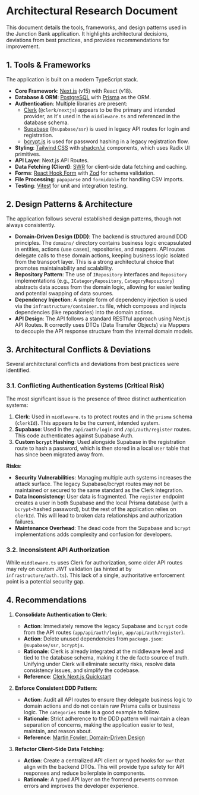 # Architectural Research Document

This document details the tools, frameworks, and design patterns used in the Junction Bank application. It highlights architectural decisions, deviations from best practices, and provides recommendations for improvement.

## 1. Tools & Frameworks

The application is built on a modern TypeScript stack.

-   **Core Framework**: [Next.js](https://nextjs.org/) (v15) with React (v18).
-   **Database & ORM**: [PostgreSQL](https://www.postgresql.org/) with [Prisma](https://www.prisma.io/) as the ORM.
-   **Authentication**: Multiple libraries are present:
    -   [Clerk](https://clerk.com/) (`@clerk/nextjs`) appears to be the primary and intended provider, as it's used in the `middleware.ts` and referenced in the database schema.
    -   [Supabase](https://supabase.io/) (`@supabase/ssr`) is used in legacy API routes for login and registration.
    -   [bcrypt.js](https://github.com/dcodeIO/bcrypt.js) is used for password hashing in a legacy registration flow.
-   **Styling**: [Tailwind CSS](https://tailwindcss.com/) with [shadcn/ui](https://ui.shadcn.com/) components, which uses Radix UI primitives.
-   **API Layer**: Next.js API Routes.
-   **Data Fetching (Client)**: [SWR](https://swr.vercel.app/) for client-side data fetching and caching.
-   **Forms**: [React Hook Form](https://react-hook-form.com/) with [Zod](https://zod.dev/) for schema validation.
-   **File Processing**: `papaparse` and `formidable` for handling CSV imports.
-   **Testing**: [Vitest](https://vitest.dev/) for unit and integration testing.

## 2. Design Patterns & Architecture

The application follows several established design patterns, though not always consistently.

-   **Domain-Driven Design (DDD)**: The backend is structured around DDD principles. The `domains/` directory contains business logic encapsulated in entities, actions (use cases), repositories, and mappers. API routes delegate calls to these domain actions, keeping business logic isolated from the transport layer. This is a strong architectural choice that promotes maintainability and scalability.
-   **Repository Pattern**: The use of `IRepository` interfaces and `Repository` implementations (e.g., `ICategoryRepository`, `CategoryRepository`) abstracts data access from the domain logic, allowing for easier testing and potential swapping of data sources.
-   **Dependency Injection**: A simple form of dependency injection is used via the `infrastructure/container.ts` file, which composes and injects dependencies (like repositories) into the domain actions.
-   **API Design**: The API follows a standard RESTful approach using Next.js API Routes. It correctly uses DTOs (Data Transfer Objects) via Mappers to decouple the API response structure from the internal domain models.

## 3. Architectural Conflicts & Deviations

Several architectural conflicts and deviations from best practices were identified.

### 3.1. Conflicting Authentication Systems (Critical Risk)

The most significant issue is the presence of three distinct authentication systems:

1.  **Clerk**: Used in `middleware.ts` to protect routes and in the `prisma` schema (`clerkId`). This appears to be the current, intended system.
2.  **Supabase**: Used in the `/api/auth/login` and `/api/auth/register` routes. This code authenticates against Supabase Auth.
3.  **Custom `bcrypt` Hashing**: Used alongside Supabase in the registration route to hash a password, which is then stored in a local `User` table that has since been migrated away from.

**Risks**:
-   **Security Vulnerabilities**: Managing multiple auth systems increases the attack surface. The legacy Supabase/bcrypt routes may not be maintained or secured to the same standard as the Clerk integration.
-   **Data Inconsistency**: User data is fragmented. The `register` endpoint creates a user in both Supabase and the local Prisma database (with a `bcrypt`-hashed password), but the rest of the application relies on `clerkId`. This will lead to broken data relationships and authorization failures.
-   **Maintenance Overhead**: The dead code from the Supabase and `bcrypt` implementations adds complexity and confusion for developers.

### 3.2. Inconsistent API Authorization

While `middleware.ts` uses Clerk for authorization, some older API routes may rely on custom JWT validation (as hinted at by `infrastructure/auth.ts`). This lack of a single, authoritative enforcement point is a potential security gap.

## 4. Recommendations

1.  **Consolidate Authentication to Clerk**:
    -   **Action**: Immediately remove the legacy Supabase and `bcrypt` code from the API routes (`app/api/auth/login`, `app/api/auth/register`).
    -   **Action**: Delete unused dependencies from `package.json`: `@supabase/ssr`, `bcryptjs`.
    -   **Rationale**: Clerk is already integrated at the middleware level and tied to the database schema, making it the de facto source of truth. Unifying under Clerk will eliminate security risks, resolve data consistency issues, and simplify the codebase.
    -   **Reference**: [Clerk Next.js Quickstart](https://clerk.com/docs/quickstarts/nextjs)

2.  **Enforce Consistent DDD Pattern**:
    -   **Action**: Audit all API routes to ensure they delegate business logic to domain actions and do not contain raw Prisma calls or business logic. The `categories` route is a good example to follow.
    -   **Rationale**: Strict adherence to the DDD pattern will maintain a clean separation of concerns, making the application easier to test, maintain, and reason about.
    -   **Reference**: [Martin Fowler: Domain-Driven Design](https://martinfowler.com/tags/domain%20driven%20design.html)

3.  **Refactor Client-Side Data Fetching**:
    -   **Action**: Create a centralized API client or typed hooks for `swr` that align with the backend DTOs. This will provide type safety for API responses and reduce boilerplate in components.
    -   **Rationale**: A typed API layer on the frontend prevents common errors and improves the developer experience.
